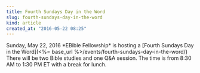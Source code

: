 ```yaml
---
title: Fourth Sundays Day in the Word
slug: fourth-sundays-day-in-the-word
kind: article
created_at: "2016-05-22 08:25"
---
```

<div itemscope itemtype="http://schema.org/Event" markdown="1">
<meta itemprop="name" content="<%= h :title %>">

<span itemprop="description">
Sunday, May 22, 2016 *EBible Fellowship* is hosting a 
[Fourth Sundays Day in the Word](<%= base_url %>/events/fourth-sundays-day-in-the-word/)
There will be two Bible studies and one Q&A session.  
The time is from 8:30 AM to 1:30 PM ET with a break for lunch.
</span>

<meta itemprop="startDate" content="2016-05-22T08:30-0400">
<meta itemprop="endDate" content="2016-05-22T13:30-0400">

</div>

